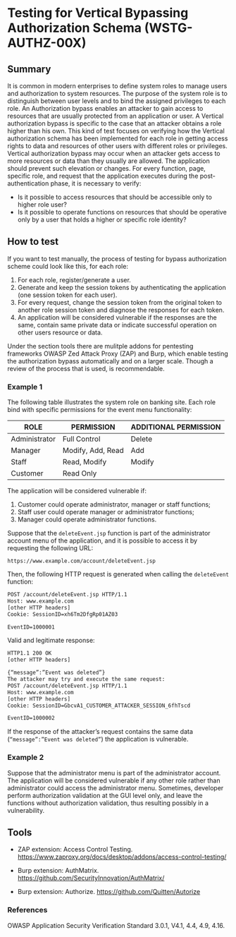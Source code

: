 
# Testing for Vertical Bypassing Authorization Schema (WSTG-AUTHZ-00X)

## Summary

It is common in modern enterprises to define system roles to manage users and authorization to system resources. The purpose of the system role is to distinguish between user levels and to bind the assigned privileges to each role. An Authorization bypass enables an attacker to gain access to resources that are usually protected from an application or user. A Vertical authorization bypass is specific to the case that an attacker obtains a role higher than his own. This kind of test focuses on verifying how the Vertical authorization schema has been implemented for each role in getting access rights to data and resources of other users with different roles or privileges. Vertical authorization bypass may occur when an attacker gets access to more resources or data than they usually are allowed. The application should prevent such elevation or changes. For every function, page, specific role, and request that the application executes during the post-authentication phase, it is necessary to verify:

-   Is it possible to access resources that should be accessible only to higher role user?
-   Is it possible to operate functions on resources that should be operative only by a user that holds a higher or specific role identity?

## How to test

If you want to test manually, the process of testing for bypass authorization scheme could look like this, for each role:

1.  For each role, register/generate a user.
2.  Generate and keep the session tokens by authenticating the application (one session token for each user).
3.  For every request, change the session token from the original token to another role session token and diagnose the responses for each token.
4.  An application will be considered vulnerable if the responses are the same, contain same private data or indicate successful operation on other users resource or data.

Under the section tools there are mulitple addons for pentesting frameworks OWASP Zed Attack Proxy (ZAP) and Burp, which enable testing the authorization bypass automatically and on a larger scale. Though a review of the process that is used, is recommendable.

### Example 1

The following table illustrates the system role on banking site. Each role bind with specific permissions for the event menu functionality:

| ROLE | PERMISSION | ADDITIONAL PERMISSION |
|------|------------|-----------------------|
| Administrator | Full Control     | Delete |
| Manager       | Modify, Add, Read | Add    |
| Staff         | Read, Modify     | Modify |
| Customer      | Read Only        |        |

The application will be considered vulnerable if:

1.  Customer could operate administrator, manager or staff functions;
2.  Staff user could operate manager or administrator functions;
3.  Manager could operate administrator functions.

Suppose that the `deleteEvent.jsp` function is part of the administrator account menu of the application, and it is possible to access it by requesting the following URL:

`https://www.example.com/account/deleteEvent.jsp`

Then, the following HTTP request is generated when calling the `deleteEvent` function:

```html
POST /account/deleteEvent.jsp HTTP/1.1
Host: www.example.com
[other HTTP headers]
Cookie: SessionID=xh6Tm2DfgRp01AZ03

EventID=1000001
```

Valid and legitimate response:

```html
HTTP1.1 200 OK
[other HTTP headers]

{“message”:”Event was deleted”}
The attacker may try and execute the same request:
POST /account/deleteEvent.jsp HTTP/1.1
Host: www.example.com
[other HTTP headers]
Cookie: SessionID=GbcvA1_CUSTOMER_ATTACKER_SESSION_6fhTscd

EventID=1000002
```

If the response of the attacker’s request contains the same data (`“message”:”Event was deleted”`) the application is vulnerable.

### Example 2

Suppose that the administrator menu is part of the administrator account. The application will be considered vulnerable if any other role rather than administrator could access the administrator menu. Sometimes, developer perform authorization validation at the GUI level only, and leave the functions without authorization validation, thus resulting possibly in a vulnerability.

## Tools

-   ZAP extension: Access Control Testing. <https://www.zaproxy.org/docs/desktop/addons/access-control-testing/>

-   Burp extension: AuthMatrix. <https://github.com/SecurityInnovation/AuthMatrix/>

-   Burp extension: Authorize. <https://github.com/Quitten/Autorize>

### References

OWASP Application Security Verification Standard 3.0.1, V4.1, 4.4, 4.9, 4.16.
